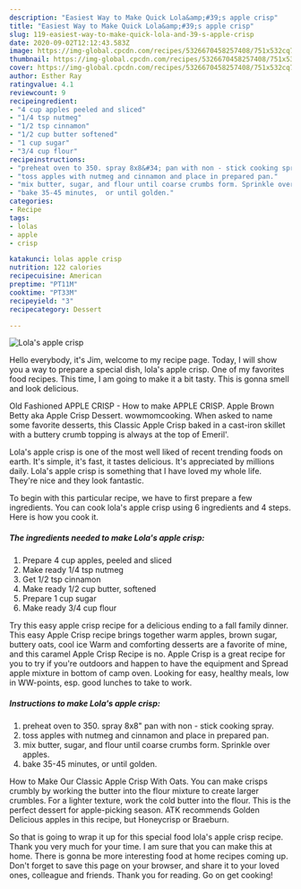 ```yaml
---
description: "Easiest Way to Make Quick Lola&amp;#39;s apple crisp"
title: "Easiest Way to Make Quick Lola&amp;#39;s apple crisp"
slug: 119-easiest-way-to-make-quick-lola-and-39-s-apple-crisp
date: 2020-09-02T12:12:43.583Z
image: https://img-global.cpcdn.com/recipes/5326670458257408/751x532cq70/lolas-apple-crisp-recipe-main-photo.jpg
thumbnail: https://img-global.cpcdn.com/recipes/5326670458257408/751x532cq70/lolas-apple-crisp-recipe-main-photo.jpg
cover: https://img-global.cpcdn.com/recipes/5326670458257408/751x532cq70/lolas-apple-crisp-recipe-main-photo.jpg
author: Esther Ray
ratingvalue: 4.1
reviewcount: 9
recipeingredient:
- "4 cup apples peeled and sliced"
- "1/4 tsp nutmeg"
- "1/2 tsp cinnamon"
- "1/2 cup butter softened"
- "1 cup sugar"
- "3/4 cup flour"
recipeinstructions:
- "preheat oven to 350. spray 8x8&#34; pan with non - stick cooking spray."
- "toss apples with nutmeg and cinnamon and place in prepared pan."
- "mix butter, sugar, and flour until coarse crumbs form. Sprinkle over apples."
- "bake 35-45 minutes,  or until golden."
categories:
- Recipe
tags:
- lolas
- apple
- crisp

katakunci: lolas apple crisp 
nutrition: 122 calories
recipecuisine: American
preptime: "PT11M"
cooktime: "PT33M"
recipeyield: "3"
recipecategory: Dessert

---
```



![Lola&#39;s apple crisp](https://img-global.cpcdn.com/recipes/5326670458257408/751x532cq70/lolas-apple-crisp-recipe-main-photo.jpg)

Hello everybody, it's Jim, welcome to my recipe page. Today, I will show you a way to prepare a special dish, lola&#39;s apple crisp. One of my favorites food recipes. This time, I am going to make it a bit tasty. This is gonna smell and look delicious.

Old Fashioned APPLE CRISP - How to make APPLE CRISP. Apple Brown Betty aka Apple Crisp Dessert. wowmomcooking. When asked to name some favorite desserts, this Classic Apple Crisp baked in a cast-iron skillet with a buttery crumb topping is always at the top of Emeril&#39;.

Lola&#39;s apple crisp is one of the most well liked of recent trending foods on earth. It's simple, it's fast, it tastes delicious. It's appreciated by millions daily. Lola&#39;s apple crisp is something that I have loved my whole life. They're nice and they look fantastic.


To begin with this particular recipe, we have to first prepare a few ingredients. You can cook lola&#39;s apple crisp using 6 ingredients and 4 steps. Here is how you cook it.

##### The ingredients needed to make Lola&#39;s apple crisp:

1. Prepare 4 cup apples, peeled and sliced
1. Make ready 1/4 tsp nutmeg
1. Get 1/2 tsp cinnamon
1. Make ready 1/2 cup butter, softened
1. Prepare 1 cup sugar
1. Make ready 3/4 cup flour


Try this easy apple crisp recipe for a delicious ending to a fall family dinner. This easy Apple Crisp recipe brings together warm apples, brown sugar, buttery oats, cool ice Warm and comforting desserts are a favorite of mine, and this caramel Apple Crisp Recipe is no. Apple Crisp is a great recipe for you to try if you&#39;re outdoors and happen to have the equipment and Spread apple mixture in bottom of camp oven. Looking for easy, healthy meals, low in WW-points, esp. good lunches to take to work. 

##### Instructions to make Lola&#39;s apple crisp:

1. preheat oven to 350. spray 8x8&#34; pan with non - stick cooking spray.
1. toss apples with nutmeg and cinnamon and place in prepared pan.
1. mix butter, sugar, and flour until coarse crumbs form. Sprinkle over apples.
1. bake 35-45 minutes,  or until golden.


How to Make Our Classic Apple Crisp With Oats. You can make crisps crumbly by working the butter into the flour mixture to create larger crumbles. For a lighter texture, work the cold butter into the flour. This is the perfect dessert for apple-picking season. ATK recommends Golden Delicious apples in this recipe, but Honeycrisp or Braeburn. 

So that is going to wrap it up for this special food lola&#39;s apple crisp recipe. Thank you very much for your time. I am sure that you can make this at home. There is gonna be more interesting food at home recipes coming up. Don't forget to save this page on your browser, and share it to your loved ones, colleague and friends. Thank you for reading. Go on get cooking!
